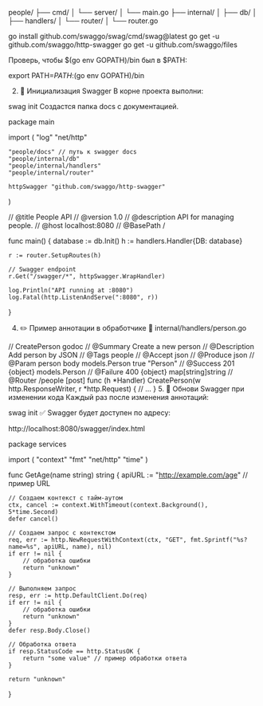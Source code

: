 people/
├── cmd/
│   └── server/
│       └── main.go
├── internal/
│   ├── db/
│   ├── handlers/
│   └── router/
│       └── router.go


go install github.com/swaggo/swag/cmd/swag@latest
go get -u github.com/swaggo/http-swagger
go get -u github.com/swaggo/files

Проверь, чтобы $(go env GOPATH)/bin был в $PATH:


export PATH=$PATH:$(go env GOPATH)/bin

2. 📂 Инициализация Swagger
В корне проекта выполни:


swag init
Создастся папка docs с документацией.

package main

import (
	"log"
	"net/http"

	"people/docs" // путь к swagger docs
	"people/internal/db"
	"people/internal/handlers"
	"people/internal/router"

	httpSwagger "github.com/swaggo/http-swagger"
)

// @title           People API
// @version         1.0
// @description     API for managing people.
// @host            localhost:8080
// @BasePath        /

func main() {
	database := db.Init()
	h := handlers.Handler{DB: database}

	r := router.SetupRoutes(h)

	// Swagger endpoint
	r.Get("/swagger/*", httpSwagger.WrapHandler)

	log.Println("API running at :8080")
	log.Fatal(http.ListenAndServe(":8080", r))
}


4. ✏️ Пример аннотации в обработчике
📁 internal/handlers/person.go

// CreatePerson godoc
// @Summary      Create a new person
// @Description  Add person by JSON
// @Tags         people
// @Accept       json
// @Produce      json
// @Param        person  body  models.Person  true  "Person"
// @Success      201     {object}  models.Person
// @Failure      400     {object}  map[string]string
// @Router       /people [post]
func (h *Handler) CreatePerson(w http.ResponseWriter, r *http.Request) {
	// ...
}
5. 🔁 Обнови Swagger при изменении кода
Каждый раз после изменения аннотаций:


swag init
✅ Swagger будет доступен по адресу:

http://localhost:8080/swagger/index.html


package services

import (
    "context"
    "fmt"
    "net/http"
    "time"
)

func GetAge(name string) string {
    apiURL := "http://example.com/age" // пример URL

    // Создаем контекст с тайм-аутом
    ctx, cancel := context.WithTimeout(context.Background(), 5*time.Second)
    defer cancel()

    // Создаем запрос с контекстом
    req, err := http.NewRequestWithContext(ctx, "GET", fmt.Sprintf("%s?name=%s", apiURL, name), nil)
    if err != nil {
        // обработка ошибки
        return "unknown"
    }

    // Выполняем запрос
    resp, err := http.DefaultClient.Do(req)
    if err != nil {
        // обработка ошибки
        return "unknown"
    }
    defer resp.Body.Close()

    // Обработка ответа
    if resp.StatusCode == http.StatusOK {
        return "some value" // пример обработки ответа
    }

    return "unknown"
}

